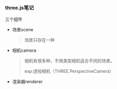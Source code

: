 ### three.js笔记
三个组件
* 场景scene
  > 场景只存在一种
* 相机camera
  > 相机有很多种，不用类型相机适合不同的场景。
  > 
  > exp:透视相机（THREE.PerspectiveCamera）
* 渲染器renderer
